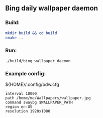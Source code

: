 ## Bing daily wallpaper daemon

### Build:
``` cmake
mkdir build && cd build
cmake ..
```

### Run:
```
./build/bing_wallpaper_daemon
```

### Example config:
${HOME}/.config/bdw.cfg
```
interval 10000
path /home/me/Wallpapers/wallpaper.jpg
command swaybg $WALLPAPER_PATH
region en-US
resolution 1920x1080
```
